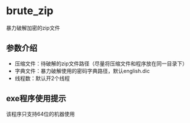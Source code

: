 # brute_zip
暴力破解加密的zip文件
## 参数介绍
- 压缩文件：待破解的zip文件路径（尽量将压缩文件和程序放在同一目录下）
- 字典文件：暴力破解使用的密码字典路径，默认english.dic
- 线程数：默认开2个线程
## exe程序使用提示
该程序只支持64位的机器使用

